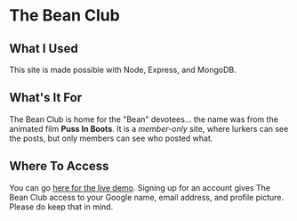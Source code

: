 # The Bean Club
## What I Used
This site is made possible with Node, Express, and MongoDB.

## What's It For
The Bean Club is home for the "Bean" devotees... the name was from the animated film **Puss In Boots**.
It is a *member-only* site, where lurkers can see the posts, but only members can see who posted what.

## Where To Access
You can go [here for the live demo](https://bean-club.onrender.com). Signing up for an account gives The Bean Club access to your Google name, email address, and profile picture. Please do keep that in mind.
